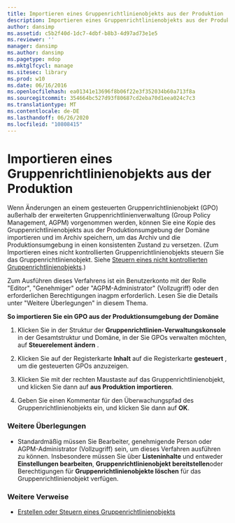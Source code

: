 ```yaml
---
title: Importieren eines Gruppenrichtlinienobjekts aus der Produktion
description: Importieren eines Gruppenrichtlinienobjekts aus der Produktion
author: dansimp
ms.assetid: c5b2f40d-1dc7-4dbf-b8b3-4d97ad73e1e5
ms.reviewer: ''
manager: dansimp
ms.author: dansimp
ms.pagetype: mdop
ms.mktglfcycl: manage
ms.sitesec: library
ms.prod: w10
ms.date: 06/16/2016
ms.openlocfilehash: ea01341e13696f8b06f22e3f352034b60a713f8a
ms.sourcegitcommit: 354664bc527d93f80687cd2eba70d1eea024c7c3
ms.translationtype: MT
ms.contentlocale: de-DE
ms.lasthandoff: 06/26/2020
ms.locfileid: "10808415"
---
```

# Importieren eines Gruppenrichtlinienobjekts aus der Produktion


Wenn Änderungen an einem gesteuerten Gruppenrichtlinienobjekt (GPO) außerhalb der erweiterten Gruppenrichtlinienverwaltung (Group Policy Management, AGPM) vorgenommen werden, können Sie eine Kopie des Gruppenrichtlinienobjekts aus der Produktionsumgebung der Domäne importieren und im Archiv speichern, um das Archiv und die Produktionsumgebung in einen konsistenten Zustand zu versetzen. (Zum Importieren eines nicht kontrollierten Gruppenrichtlinienobjekts steuern Sie das Gruppenrichtlinienobjekt. Siehe [Steuern eines nicht kontrollierten Gruppenrichtlinienobjekts](control-an-uncontrolled-gpo-agpm40.md).)

Zum Ausführen dieses Verfahrens ist ein Benutzerkonto mit der Rolle "Editor", "Genehmiger" oder "AGPM-Administrator" (Vollzugriff) oder den erforderlichen Berechtigungen inagpm erforderlich. Lesen Sie die Details unter "Weitere Überlegungen" in diesem Thema.

**So importieren Sie ein GPO aus der Produktionsumgebung der Domäne**

1.  Klicken Sie in der Struktur der **Gruppenrichtlinien-Verwaltungskonsole** in der Gesamtstruktur und Domäne, in der Sie GPOs verwalten möchten, auf **Steuerelement ändern** .

2.  Klicken Sie auf der Registerkarte **Inhalt** auf die Registerkarte **gesteuert** , um die gesteuerten GPOs anzuzeigen.

3.  Klicken Sie mit der rechten Maustaste auf das Gruppenrichtlinienobjekt, und klicken Sie dann auf **aus Produktion importieren**.

4.  Geben Sie einen Kommentar für den Überwachungspfad des Gruppenrichtlinienobjekts ein, und klicken Sie dann auf **OK**.

### Weitere Überlegungen

-   Standardmäßig müssen Sie Bearbeiter, genehmigende Person oder AGPM-Administrator (Vollzugriff) sein, um dieses Verfahren ausführen zu können. Insbesondere müssen Sie über **Listeninhalte** und entweder **Einstellungen bearbeiten**, **Gruppenrichtlinienobjekt bereitstellen**oder Berechtigungen für **Gruppenrichtlinienobjekte löschen** für das Gruppenrichtlinienobjekt verfügen.

### Weitere Verweise

-   [Erstellen oder Steuern eines Gruppenrichtlinienobjekts](creating-or-controlling-a-gpo-agpm40-app.md)

 

 





